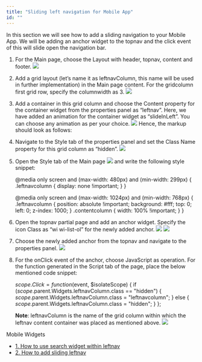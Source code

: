 ```yaml
---
title: "Sliding left navigation for Mobile App"
id: ""
---
```


In this section we will see how to add a sliding navigation to your Mobile App. We will be adding an anchor widget to the topnav and the click event of this will slide open the navigation bar.

1. For the Main page, choose the Layout with header, topnav, content and footer. [![](../assets/sliding_leftnav1.png)](../assets/sliding_leftnav1.png)
2. Add a grid layout (let’s name it as leftnavColumn, this name will be used in further implementation) in the Main page content. For the gridcolumn first grid row, specify the columnwidth as 3. [![](../assets/sliding_leftnav2.png)](../assets/sliding_leftnav2.png)
3. Add a container in this grid column and choose the Content property for the container widget from the properties panel as “leftnav”. Here, we have added an animation for the container widget as “slideInLeft”. You can choose any animation as per your choice. [![](../assets/sliding_leftnav4.png)](../assets/sliding_leftnav4.png) Hence, the markup should look as follows:
    
    <wm-header content="header" name="header" height="auto"></wm-header>
        <wm-top-nav content="topnav" name="top\_nav1"></wm-top-nav>
        <wm-content name="content">
            <wm-page-content columnwidth="12" name="mainContent" padding="unset 15px">
                <wm-layoutgrid name="layoutgrid1">
                    <wm-gridrow name="gridrow1">
                        <wm-gridcolumn columnwidth="3" name="leftnavColumn" class="hidden">
                            <wm-container name="container1" content="leftnav" animation="slideInLeft"></wm-container>
                        </wm-gridcolumn>
                    </wm-gridrow>
                </wm-layoutgrid>
            </wm-page-content>
        </wm-content>
        <wm-footer name="footer" content="footer"></wm-footer>
    
4. Navigate to the Style tab of the properties panel and set the Class Name property for this grid column as “hidden”. [![](../assets/sliding_leftnav3.png)](../assets/sliding_leftnav3.png)
5. Open the Style tab of the Main page [![](../assets/sliding_leftnav5.png)](../assets/sliding_leftnav5.png) and write the following style snippet:
    
    @media only screen and (max-width: 480px) and (min-width: 299px) {
        .leftnavcolumn {
            display: none !important;
        }
    }
    
    @media only screen and (max-width: 1024px) and (min-width: 768px) {
        .leftnavcolumn {
            position: absolute !important;
            background: #fff;
            top: 0;
            left: 0;
            z-index: 1000;
        }
        .contentcolumn {
            width: 100% !important;
        }
    }
    
6. Open the topnav partial page and add an anchor widget. Specify the icon Class as “wi wi-list-ol” for the newly added anchor. [![](../assets/sliding_leftnav6.png)](../assets/sliding_leftnav6.png) [![](../assets/sliding_leftnav7.png)](../assets/sliding_leftnav7.png)
7. Choose the newly added anchor from the topnav and navigate to the properties panel. [![](../assets/sliding_leftnav8.png)](../assets/sliding_leftnav8.png)
8. For the onClick event of the anchor, choose JavaScript as operation. For the function generated in the Script tab of the page, place the below mentioned code snippet:
    
    $scope.Click = function($event, $isolateScope) {
            if ($scope.$parent.Widgets.leftnavColumn.class == "hidden") {
                $scope.$parent.Widgets.leftnavColumn.class = "leftnavcolumn";
            } else {
                $scope.$parent.Widgets.leftnavColumn.class = "hidden";
            }
        };
    
    **Note**: leftnavColumn is the name of the grid column within which the leftnav content container was placed as mentioned above. [![](../assets/sliding_leftnav9.png)](../assets/sliding_leftnav9.png)

Mobile Widgets

- [1\. How to use search widget within leftnav](/learn/how-tos/using-search-widget-within-navbar/)
- [2\. How to add sliding leftnav](/learn/how-tos/sliding-leftnav-mobile-app/)
